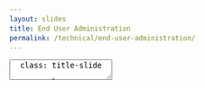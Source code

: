 ```yaml
---
layout: slides
title: End User Administration
permalink: /technical/end-user-administration/
---
```



<textarea id="source">
  class: title-slide

  <span class="mega-octicon octicon-mark-github"></span>
  <h1>End User Administration</h1>

  <footer>
    <div class="octicon-spacer"><span class="octicon octicon-logo-github"></span><span class="tagline">how people build software</span></div>
  </footer>
  ---
  class: title-top

  # End User Administration

  <div class="container">
    <div class="row">
      <div class="col-md-12">
        <div class="card">
          <div class="card-block">
            <div class="card-text"><strong>Section Goal:</strong></div>
            <div class="card-text">Administration of GitHub Enterprise.</div>
          </div>
        </div>
      </div>
    </div>
    <div class="row">
      <div class="col-md-6">
        <div class="card">
          <div class="card-block">
            <div class="card-img-top text-left"><span class="mega-octicon octicon-checklist"></span><strong>&nbsp;Topics and Agenda:</strong></div>
            <ul class="card-text">
              <li>Create an Organization</li>
              <li>Create a Team</li>
              <li>Create a Repository</li>
              <li>Secure a Repository</li>
            </ul>
          </div>
        </div>
      </div>
      <div class="col-md-6">
        <div class="card">
          <div class="card-block">
            <div class="card-img-top text-left"><span class="mega-octicon octicon-checklist"></span><strong>&nbsp;Topics and Agenda:</strong></div>
            <ul class="card-text">
              <li>Notifications and @ Mentions</li>
              <li>Git Large File Storage</li>
              <li>Benefits of git-lfs</li>
              <li>Enable git-lfs</li>
            </ul>
          </div>
        </div>
      </div>
    </div>
  </div>

  <footer>
    <div class="octicon-spacer"><span class="octicon octicon-logo-github"></span><span class="tagline">how people build software</span></div>
  </footer>
  ---
  class: title-top

  # Create an Organization

  <div class="container">
    <div class="row">
      <div class="col-md-6">
        <div class="card-block">
          <div class="card-text">An <a href="https://help.github.com/enterprise/admin/guides/user-management/creating-organizations/" target="_blank">organization</a> is a collection of user accounts that owns repositories. To create an organization: </div></br>
          <ul class="card-text">
            <li>click your profile photo > 'Settings'</li>
            <li>settings sidebar, click 'Organizations'</li>
            <li>Organizations, click 'New organization'</li>
            <li>give the organization a name</li>
            <li>Enter the contact email</li>
            <li>Click 'Create organization'</li>
          </ul>
        </div>
      </div>
      <div class="col-md-6">
        <img src="/images/ACCOUNT-Settings.png" class="img-resize"></br>
        <img src="/images/SETTINGS-ORg.png" class="img-resize">
      </div>
    </div>
  </div>

  <footer>
    <div class="octicon-spacer"><span class="octicon octicon-logo-github"></span><span class="tagline">how people build software</span></div>
  </footer>
  ---
  class: title-top

  # Organization Settings

  <div class="container">
    <div class="row">
      <div class="col-md-12">
        <div class="card">
          <div class="card-block">
            <div class="card-title">As a Site Admin, you have a high level overview of the repository</div>
          </div>
        </div>
      </div>
    </div>
    <div class="row">
      <div class="col-md-12">
        <img src="/images/ghe-org-settings.png" class="img-resize">
      </div>
    </div>
  </div>

  <footer>
    <div class="octicon-spacer"><span class="octicon octicon-logo-github"></span><span class="tagline">how people build software</span></div>
  </footer>
  ---
  class: title-top

  # Organization Admin

  <div class="container">
    <div class="row">
      <div class="col-md-12">
        <div class="card">
          <div class="card-block">
            <div class="card-title">The Org Admins screen provides various functionality</div>
          </div>
        </div>
      </div>
    </div>
    <div class="row">
      <div class="col-md-12">
        <img src="/images/ghe-org-admin-1.png" class="img-resize">
      </div>
    </div>
  </div>

  <footer>
    <div class="octicon-spacer"><span class="octicon octicon-logo-github"></span><span class="tagline">how people build software</span></div>
  </footer>
  ---
  class: title-top

  # Organization Admin

  <div class="container">
    <div class="row">
      <div class="col-md-12">
        <div class="card">
          <div class="card-block">
            <div class="card-title">Scope things such as GitLFS and Git SSH on a per-org basis</div>
          </div>
        </div>
      </div>
    </div>
    <div class="row">
      <div class="col-md-12">
        <img src="/images/ghe-org-admin-2.png" class="img-resize">
      </div>
    </div>
  </div>

  <footer>
    <div class="octicon-spacer"><span class="octicon octicon-logo-github"></span><span class="tagline">how people build software</span></div>
  </footer>
  ---
  class: title-top

  # Organization Users and Teams

  <div class="container">
    <div class="row">
      <div class="col-md-12">
        <div class="card">
          <div class="card-block">
            <div class="card-title">Manage users and teams in the Organization Admin Screen</div>
          </div>
        </div>
      </div>
    </div>
    <div class="row">
      <div class="col-md-12">
        <img src="/images/ghe-org-users-and-teams.png" class="img-resize">
      </div>
    </div>
  </div>

  <footer>
    <div class="octicon-spacer"><span class="octicon octicon-logo-github"></span><span class="tagline">how people build software</span></div>
  </footer>
  ---
  class: title-top

  # Thinking about Organizations
  <div class="container">
    <div class="col-md-12">
    <div class="card-group">
      <div class="card">
        <div class="card-block">
          <h4 class="card-title">What and Why Orgs?</h4>
          <ul class="card-text">
            <li>A collection of user accounts that own repositories</li>
            <li>Logically silo users at business-unit level, or team leve</li>
            <li>Helps manage the collaboration within the scope of an org</li>
            <li>Can use org-level webhooks</li> 
          </ul>
        </div>
      </div>
        <div class="card">
        <div class="card-block">
          <h4 class="card-title">Ideas for Organization Creation</h4>
          <ul class="card-text">
            <li>Allow users to create organizations</li>
            <li>Orgs are relatively silo'd - No @mentions</li>
            <li>Decide early how Orgs are to be created</li>
            <li>By Application group? By technology? By department?</li>
            <li>Best of both worlds: Allow users to create orgs, but have defined orgs</li>
            <li>User accounts can be converted to orgs</li>
          </ul>
        </div>
      </div>
    </div>
  </div>
  </div>
  <footer>
    <div class="octicon-spacer"><span class="octicon octicon-logo-github"></span><span class="tagline">how people build software</span></div>
  </footer>
  ---
  class: title-top

  # Create a Team

  <div class="container">
    <div class="row">
      <div class="col-md-6">
        <div class="card-block">
          <div class="card-text"><a href="https://help.github.com/enterprise/admin/guides/user-management/creating-teams/" target="_blank">Teams</a> give organizations the ability to create groups of members and control access to repositories. Team members can be granted read, write, or admin permissions to specific repositories. To create a team: </div></br>
          <ul class="card-text">
            <li>click your profile photo > 'Your profile'</li>
            <li>Organizations, click your org icon</li>
            <li>click 'Teams' under your org</li>
            <li>click 'New team'</li>
            <li>decide if it will be 'Visible'</li>
            <li>click 'Create team'</li>
          </ul>
        </div>
      </div>
      <div class="col-md-6">
        </br>
        <img src="/images/ORG-Teams.png" class="img-resize"></br>
        <img src="/images/TEAM-New.png" class="img-resize">
      </div>
    </div>
  </div>

  <footer>
    <div class="octicon-spacer"><span class="octicon octicon-logo-github"></span><span class="tagline">how people build software</span></div>
  </footer>
  ---
  class: title-top

  # Team Admin

  <div class="container">
    <div class="row">
      <div class="col-md-12">
        <div class="card">
          <div class="card-block">
            <div class="card-title">Have a high level overview of members of teams</div>
          </div>
        </div>
      </div>
    </div>
    <div class="row">
      <div class="col-md-12">
        <img src="/images/ghe-team-admin.png" class="img-resize">
      </div>
    </div>
  </div>

  <footer>
    <div class="octicon-spacer"><span class="octicon octicon-logo-github"></span><span class="tagline">how people build software</span></div>
  </footer>
  ---
  class: title-top

  # Team Admin

  <div class="container">
    <div class="row">
      <div class="col-md-12">
        <div class="card">
          <div class="card-block">
            <div class="card-title">Easy access to your team from the org homepage</div>
          </div>
        </div>
      </div>
    </div>
    <div class="row">
      <div class="col-md-12">
        <img src="/images/ghe-team-tab.png" class="img-resize">
      </div>
    </div>
  </div>

  <footer>
    <div class="octicon-spacer"><span class="octicon octicon-logo-github"></span><span class="tagline">how people build software</span></div>
  </footer>
  ---
  class: title-top

  # Team Homepage

  <div class="container">
    <div class="row">
      <div class="col-md-12">
        <div class="card">
          <div class="card-block">
            <div class="card-title">A team page, in action</div>
          </div>
        </div>
      </div>
    </div>
    <div class="row">
      <div class="col-md-12">
        <img src="/images/ghe-team-page.png" class="img-resize">
      </div>
    </div>
  </div>

  <footer>
    <div class="octicon-spacer"><span class="octicon octicon-logo-github"></span><span class="tagline">how people build software</span></div>
  </footer>

  ---
  class: title-top

  # Create a Repository

  <div class="container">
    <div class="row">
      <div class="col-md-6">
        <div class="card-block">
          <div class="card-text">You can <a href="https://help.github.com/enterprise/user/articles/creating-a-new-repository/" target="_blank">create a new repository</a> on your personal account or any organization where you have sufficient permissions. To create a repository: </div></br>
          <ul class="card-text">
            <li>click <span class="octicon octicon-plus" aria-label="Plus symbol " title="Plus symbol "></span> > 'New repository'</li>
            <li>select the account</li>
            <li>type a name</li>
            <li>choose Public or Private</li>
            <li>click 'Create repository'</li>
          </ul>
        </div>
      </div>
      <div class="col-md-6">
        </br>
        <img src="/images/REPO-Create.png" class="img-resize"></br>
        <img src="/images/REPO-Name.png" class="img-resize">
      </div>
    </div>
  </div>

  <footer>
    <div class="octicon-spacer"><span class="octicon octicon-logo-github"></span><span class="tagline">how people build software</span></div>
  </footer>
  ---
  class: title-top

  # Securing a Repository
  <div class="container">
    <div class="col-md-12">
    <div class="card-group">
      <div class="card">
        <div class="card-block">
          <h4 class="card-title">Reasons to Secure a Repository</h4>
          <ul class="card-text">
            <li>Protect your code</li>
            <li>Prevent bad code being introduced</li>
            <li>Disable history-destroying force pushes and merges</li>
            <li>Helps new employees feel empowered to experiment</li>
            <li>Prevent IP/API keys from being stored in code</li>
          </ul>
        </div>
      </div>
        <div class="card">
        <div class="card-block">
          <h4 class="card-title">Methods to Secure a Repository</h4>
          <ul class="card-text">
            <li>Protected Branches</li>
            <li>Required Statuses</li>
            <li>Branch Permissions</li>
            <li>GPG Signed Commits</li>
            <li>Outside Collaborators</li>
            <li>Pre-Receive Hooks</li>
          </ul>
        </div>
      </div>
    </div>
  </div>
  </div>
  <footer>
    <div class="octicon-spacer"><span class="octicon octicon-logo-github"></span><span class="tagline">how people build software</span></div>
  </footer>
  ---
  class: title-top

  # Notification Emails

  <div class="container">
    <div class="row">
      <div class="col-md-12">
        <div class="card-block">
          <div class="card-text">You can choose to receive <a href="https://help.github.com/articles/configuring-notification-emails/" target="_blank">notification emails</a> about changes made to any repository, issue, or pull request that you have access to.  GitHub sends multipart emails, which contain both HTML and plain text copies of the email content.  We'll automatically format Markdown, @mentions, emojis, hash-links, and more: </div>
        </div>
      </div>
    </div>
    <div class="row">
      <div class="col-md-12">
        <img src="/images/NOTIFICATION_Emails.png" class="img-resize">
      </div>
    </div>
  </div>

  <footer>
    <div class="octicon-spacer"><span class="octicon octicon-logo-github"></span><span class="tagline">how people build software</span></div>
  </footer>
  ---
  class: title-top

  # Git Large File Storage

  <div class="container">
    <div class="row">
      <div class="col-md-12">
        <div class="card-block">
          <div class="card-text"><strong>An open source Git extension for versioning large files</strong></div>
        </div>
      </div>
    </div>
    <div class="row">
      <div class="col-md-12">
        <div class="card-block">
          <div class="card-text"><a href="https://git-lfs.github.com/" target="_blank">Git Large File Storage (LFS)</a> replaces large files such as audio samples, videos, datasets, and graphics with text pointers inside Git, while storing the file contents on a remote server like GitHub.com or GitHub Enterprise. </div>
        </div>
      </div>
    </div>
    <div class="row">
      <div class="col-md-12">
        <img src="/images/GIT-LFS-Overview.gif" class="img-resize">
      </div>
    </div>
  </div>

  <footer>
    <div class="octicon-spacer"><span class="octicon octicon-logo-github"></span><span class="tagline">how people build software</span></div>
  </footer>
  ---
  class: title-top

  # Git LFS Features

  <div class="container">
    <div class="row">
      <div class="col-md-12">
        <div class="card-block">
          <h4><span class="octicon octicon-file-binary"></span> Large file versioning:</h4>
            <ul class="card-text"><li>Version large files—even those as large as a couple GB in size—with Git.</li></ul>
          <h4><span class="octicon octicon-repo"></span> More repository space:</h4>
            <ul class="card-text"><li>Host more in your Git repositories. External file storage makes it easy to keep your repository at a manageable size.</li></ul>
          <h4><span class="octicon octicon-cloud-download"></span> Faster cloning and fetching:</h4>
            <ul class="card-text"><li>Download less data. This means faster cloning and fetching from repositories that deal with large files.</li></ul>
          <h4><span class="octicon octicon-git-branch"></span> Same Git workflow:</h4>
            <ul class="card-text"><li>Work like you always do on Git—no need for additional commands, secondary storage systems, or toolsets.</li></ul>
          <h4><span class="octicon octicon-lock"></span> Same access controls and permissions:</h4>
            <ul class="card-text"><li>Keep the same access controls and permissions for large files as the rest of your Git repository when working with a remote host like GitHub.</li></ul>
        </div>
      </div>
    </div>
  </div>

  <footer>
    <div class="octicon-spacer"><span class="octicon octicon-logo-github"></span><span class="tagline">how people build software</span></div>
  </footer>
  ---
  class: title-top

  # Configure Git Large File Storage

  <div class="container">
    <div class="row">
      <div class="col-md-6">
        <div class="card-block">
          <div class="card-text">You can enable or disable <a href="https://help.github.com/enterprise/admin/articles/configuring-git-large-file-storage-for-a-repository/" target="_blank">Git LFS</a> on a per-repository basis: </div></br>
          <ul class="card-text">
            <li>As a site admin, sign in to your GitHub Enterprise instance at <code>http(s)://[hostname]/login</code></li>
            <li>In the upper-right corner of any page, click <span class="octicon octicon-rocket" aria-label="The rocket ship " title="The rocket ship "></span></li>
            <li>Search for the name of the repository</li>
            <li>In the left sidebar, click 'Advanced Settings'</li>
            <li>In the Key field, type <code>git-lfs</code></li>
            <li>In the Value field, type <code>true</code> or <code>false</code></li>
          </ul>
        </div>
      </div>
      <div class="col-md-6">
        </br>
        <img src="/images/ADVANCED-Settings.png" class="img-resize"></br>
        <img src="/images/GIT-LFS.png" class="img-resize">
      </div>
    </div>
  </div>
  ---
  class: title-slide

  <span class="mega-octicon octicon-mark-github"></span>
  <h1><a href="/technical/end-user-administration/lab/">End User Administration Lab</a></h1>

  <footer>
    <div class="octicon-spacer"><span class="octicon octicon-logo-github"></span><span class="tagline">how people build software</span></div>
  </footer>

  <footer>
    <div class="octicon-spacer"><span class="octicon octicon-logo-github"></span><span class="tagline">how people build software</span></div>
  </footer>
</textarea>
